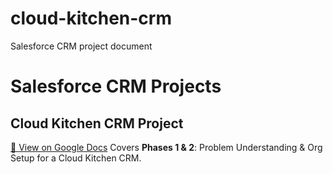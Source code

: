 # cloud-kitchen-crm
Salesforce CRM project document
# Salesforce CRM Projects

## Cloud Kitchen CRM Project  
[📄 View on Google Docs](https://docs.google.com/document/d/1KOEDX-HjLUWDEZiEbBhrHhLfctN19fofCA0e9PFnCBU/edit?usp=sharing)
Covers **Phases 1 & 2**: Problem Understanding & Org Setup for a Cloud Kitchen CRM.
